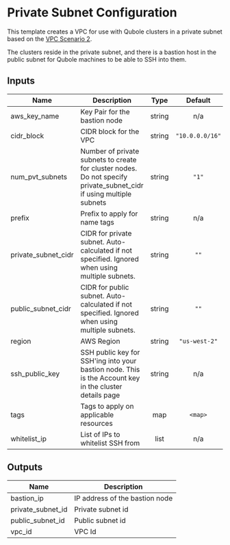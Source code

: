 # Private Subnet Configuration

This template creates a VPC for use with Qubole clusters in a private subnet based on the [VPC Scenario 2](https://docs.aws.amazon.com/vpc/latest/userguide/VPC_Scenario2.html).

The clusters reside in the private subnet, and there is a bastion host in the public subnet for Qubole machines to be able to SSH into them. 

## Inputs

| Name | Description | Type | Default | Required |
|------|-------------|:----:|:-----:|:-----:|
| aws\_key\_name | Key Pair for the bastion node | string | n/a | yes |
| cidr\_block | CIDR block for the VPC | string | `"10.0.0.0/16"` | no |
| num\_pvt\_subnets | Number of private subnets to create for cluster nodes. Do not specify private_subnet_cidr if using multiple subnets | string | `"1"` | no |
| prefix | Prefix to apply for name tags | string | n/a | yes |
| private\_subnet\_cidr | CIDR for private subnet. Auto-calculated if not specified. Ignored when using multiple subnets. | string | `""` | no |
| public\_subnet\_cidr | CIDR for public subnet. Auto-calculated if not specified. Ignored when using multiple subnets. | string | `""` | no |
| region | AWS Region | string | `"us-west-2"` | no |
| ssh\_public\_key | SSH public key for SSH'ing into your bastion node. This is the Account key in the cluster details page | string | n/a | yes |
| tags | Tags to apply on applicable resources | map | `<map>` | no |
| whitelist\_ip | List of IPs to whitelist SSH from | list | n/a | yes |

## Outputs

| Name | Description |
|------|-------------|
| bastion\_ip | IP address of the bastion node |
| private\_subnet\_id | Private subnet id |
| public\_subnet\_id | Public subnet id |
| vpc\_id | VPC Id |

